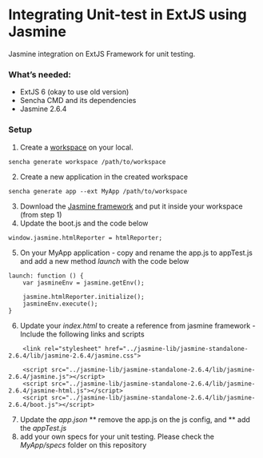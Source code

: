 # Integrating Unit-test in ExtJS using Jasmine

Jasmine integration on ExtJS Framework for unit testing. 

### What’s needed:
  - ExtJS 6 (okay to use old version)
  - Sencha CMD and its dependencies
  - Jasmine 2.6.4

### Setup
1. Create a [workspace](https://docs.sencha.com/cmd/guides/workspaces.html#workspaces_-_generating_a_workspace) on your local.
```
sencha generate workspace /path/to/workspace
```
2. Create a new application in the created workspace
```
sencha generate app --ext MyApp /path/to/workspace
````
3. Download the [Jasmine framework](https://github.com/jasmine/jasmine/releases) and put it inside your workspace (from step 1)
4. Update the boot.js and the code below
```
window.jasmine.htmlReporter = htmlReporter;
```
5. On your MyApp application - copy and rename the app.js to appTest.js and add a new method *launch* with the code below
```
launch: function () {
    var jasmineEnv = jasmine.getEnv();

    jasmine.htmlReporter.initialize();
    jasmineEnv.execute();
}
```
6. Update your *index.html* to create a reference from jasmine framework - Include the following links and scripts
```
    <link rel="stylesheet" href="../jasmine-lib/jasmine-standalone-2.6.4/lib/jasmine-2.6.4/jasmine.css">

    <script src="../jasmine-lib/jasmine-standalone-2.6.4/lib/jasmine-2.6.4/jasmine.js"></script>
    <script src="../jasmine-lib/jasmine-standalone-2.6.4/lib/jasmine-2.6.4/jasmine-html.js"></script>
    <script src="../jasmine-lib/jasmine-standalone-2.6.4/lib/jasmine-2.6.4/boot.js"></script>
```
7. Update the *app.json* 
** remove the app.js on the js config, and
** add the *appTest.js*
8. add your own specs for your unit testing. Please check the *MyApp/specs* folder on this repository
